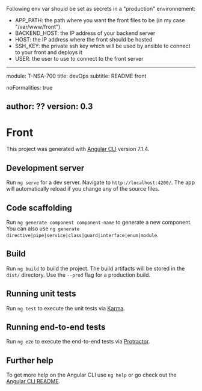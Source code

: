 Following env var should be set as secrets in a "production" environnement:

- APP_PATH: the path where you want the front files to be (in my case "/var/www/front")
- BACKEND_HOST: the IP address of your backend server
- HOST: the IP address where the front should be hosted
- SSH_KEY: the private ssh key which will be used by ansible to connect to your front and deploys it
- USER: the user to use to connect to the front server  
  
---
module:			T-NSA-700
title:			devOps
subtitle:   README front

noFormalities: true

author:     ??
version:    0.3
---


# Front

This project was generated with [Angular CLI](https://github.com/angular/angular-cli) version 7.1.4.

## Development server

Run `ng serve` for a dev server. Navigate to `http://localhost:4200/`. The app will automatically reload if you change any of the source files.

## Code scaffolding

Run `ng generate component component-name` to generate a new component. You can also use `ng generate directive|pipe|service|class|guard|interface|enum|module`.

## Build

Run `ng build` to build the project. The build artifacts will be stored in the `dist/` directory. Use the `--prod` flag for a production build.

## Running unit tests

Run `ng test` to execute the unit tests via [Karma](https://karma-runner.github.io).

## Running end-to-end tests

Run `ng e2e` to execute the end-to-end tests via [Protractor](http://www.protractortest.org/).

## Further help

To get more help on the Angular CLI use `ng help` or go check out the [Angular CLI README](https://github.com/angular/angular-cli/blob/master/README.md).
